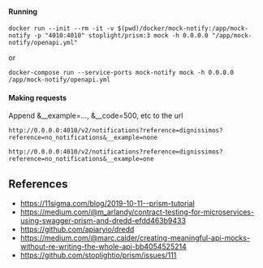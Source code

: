 #### Running

    docker run --init --rm -it -v $(pwd)/docker/mock-notify:/app/mock-notify -p "4010:4010" stoplight/prism:3 mock -h 0.0.0.0 "/app/mock-notify/openapi.yml"
    
or

    docker-compose run --service-ports mock-notify mock -h 0.0.0.0 /app/mock-notify/openapi.yml  
    
#### Making requests

Append &__example=..., &__code=500, etc to the url


    http://0.0.0.0:4010/v2/notifications?reference=dignissimos?reference=no_notifications&__example=none
    
    http://0.0.0.0:4010/v2/notifications?reference=dignissimos?reference=no_notifications&__example=one
    
## References

- https://11sigma.com/blog/2019-10-11--prism-tutorial
- https://medium.com/@m_arlandy/contract-testing-for-microservices-using-swagger-prism-and-dredd-efdd463b9433
- https://github.com/apiaryio/dredd
- https://medium.com/@marc.calder/creating-meaningful-api-mocks-without-re-writing-the-whole-api-bb4054525214
- https://github.com/stoplightio/prism/issues/111
